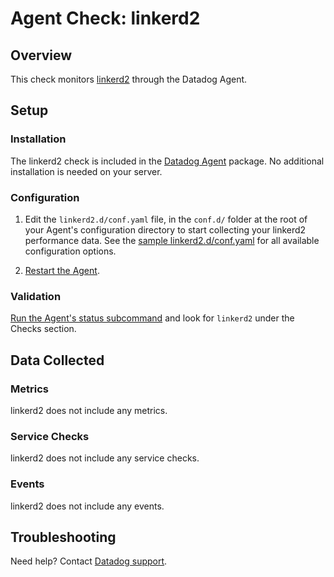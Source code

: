 # Agent Check: linkerd2

## Overview

This check monitors [linkerd2][1] through the Datadog Agent.

## Setup

### Installation

The linkerd2 check is included in the [Datadog Agent][2] package.
No additional installation is needed on your server.

### Configuration

1. Edit the `linkerd2.d/conf.yaml` file, in the `conf.d/` folder at the root of your Agent's configuration directory to start collecting your linkerd2 performance data. See the [sample linkerd2.d/conf.yaml][2] for all available configuration options.

2. [Restart the Agent][3].

### Validation

[Run the Agent's status subcommand][4] and look for `linkerd2` under the Checks section.

## Data Collected

### Metrics

linkerd2 does not include any metrics.

### Service Checks

linkerd2 does not include any service checks.

### Events

linkerd2 does not include any events.

## Troubleshooting

Need help? Contact [Datadog support][5].

[1]: **LINK_TO_INTEGRATION_SITE**
[2]: https://github.com/DataDog/integrations-core/blob/master/linkerd2/datadog_checks/linkerd2/data/conf.yaml.example
[3]: https://docs.datadoghq.com/agent/guide/agent-commands/?tab=agentv6#start-stop-and-restart-the-agent
[4]: https://docs.datadoghq.com/agent/guide/agent-commands/?tab=agentv6#agent-status-and-information
[5]: https://docs.datadoghq.com/help
